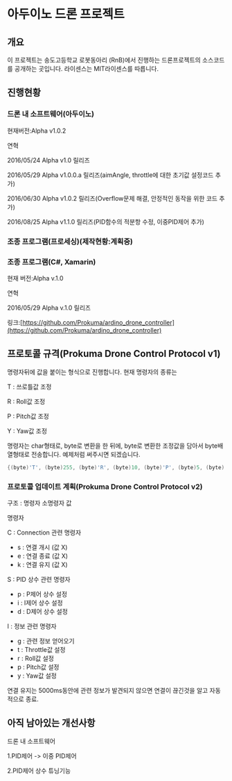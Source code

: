 # 아두이노 드론 프로젝트
## 개요
이 프로젝트는 송도고등학교 로봇동아리 (RnB)에서 진행하는 드론프로젝트의 소스코드를 공개하는 곳입니다. 라이센스는 MIT라이센스를 따릅니다.

## 진행현황
### 드론 내 소프트웨어(아두이노)

현재버전:Alpha v1.0.2

연혁

2016/05/24 Alpha v1.0 릴리즈

2016/05/29 Alpha v1.0.0.a 릴리즈(aimAngle, throttle에 대한 초기값 설정코드 추가)

2016/06/30 Alpha v1.0.2 릴리즈(Overflow문제 해결, 안정적인 동작을 위한 코드 추가)

2016/08/25 Alpha v1.1.0 릴리즈(PID함수의 적분항 수정, 이중PID제어 추가)

### 조종 프로그램(프로세싱)(제작현황:계획중)

### 조종 프로그램(C#, Xamarin)

현재 버전:Alpha v.1.0

연혁

2016/05/29 Alpha v.1.0 릴리즈

링크:[https://github.com/Prokuma/ardino_drone_controller](https://github.com/Prokuma/ardino_drone_controller)

## 프로토콜 규격(Prokuma Drone Control Protocol v1)

명령자뒤에 값을 붙이는 형식으로 진행합니다. 현재 명령자의 종류는

T : 쓰로틀값 조정

R : Roll값 조정

P : Pitch값 조정

Y : Yaw값 조정

명령자는 char형태로, byte로 변환을 한 뒤에, byte로 변환한 조정값을 담아서 byte배열형태로 전송합니다. 예제처럼 써주시면 되겠습니다.

```C
{(byte)'T', (byte)255, (byte)'R', (byte)10, (byte)'P', (byte)5, (byte)'R',(byte)1}
```

### 프로토콜 업데이트 계획(Prokuma Drone Control Protocol v2)

구조 : 명령자 소명령자 값

명령자

C : Connection 관련 명령자
- s : 연결 개시 (값 X)
- e : 연결 종료 (값 X)
- k : 연결 유지 (값 X)

S : PID 상수 관련 명령자
- p : P제어 상수 설정
- i : I제어 상수 설정
- d : D제어 상수 설정

I : 정보 관련 명령자
- g : 관련 정보 얻어오기
- t : Throttle값 설정
- r : Roll값 설정
- p : Pitch값 설정
- y : Yaw값 설정

연결 유지는 5000ms동안에 관련 정보가 발견되지 않으면 연결이 끊긴것을 알고 자동적으로 종료.

## 아직 남아있는 개선사항
드론 내 소프트웨어

1.PID제어 -> 이중 PID제어

2.PID제어 상수 튜닝기능

